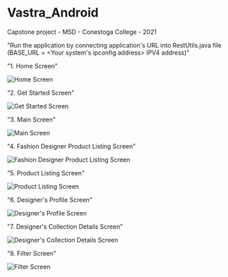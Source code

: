 # Vastra_Android
Capstone project - MSD - Conestoga College - 2021

"Run the application by connecting application's URL into RestUtils.java file (BASE_URL = <Your system's ipconfig address> IPV4 address)"

"1. Home Screen"

![Home Screen](https://user-images.githubusercontent.com/74771226/150708387-d08dbbe9-e505-4bbc-a5c6-4a2c9d402fc2.jpeg)

"2. Get Started Screen"

![Get Started Screen](https://user-images.githubusercontent.com/74771226/150708423-1dd26217-ecb9-4e9a-80be-1c387320da30.jpeg)

"3. Main Screen"

![Main Screen](https://user-images.githubusercontent.com/74771226/150708472-33c85770-97df-4562-b232-2afc42888fd6.jpeg)

"4. Fashion Designer Product Listing Screen"

![Fashion Designer Product Listing Screen](https://user-images.githubusercontent.com/74771226/150708449-480aba8d-1ad7-478c-968d-e2d0fcba31e3.jpeg)

"5. Product Listing Screen"

![Product Listing Screen](https://user-images.githubusercontent.com/74771226/150708526-17f5821c-11ff-4189-b2cb-97ce633b35b3.jpeg)

"6. Designer's Profile Screen"

![Designer's Profile Screen](https://user-images.githubusercontent.com/74771226/150708659-701ffdaa-cc3b-4040-a47e-d23f66c3f7cf.jpeg)

"7. Designer's Collection Details Screen"

![Designer's Collection Details Screen](https://user-images.githubusercontent.com/74771226/150708613-254d4ef8-1b47-46a8-bf41-99d7b5e0ec55.jpeg)

"8. Filter Screen"

![Filter Screen](https://user-images.githubusercontent.com/74771226/150708994-4865e608-f357-4022-8236-78836a615f69.jpeg)


